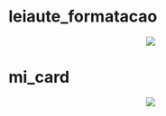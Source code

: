 # leiaute_formatacao
<div align="center">
    <img src="https://i.ibb.co/1mgG0bY/Captura-de-tela-de-2021-04-27-20-27-10.png"</img> 
</div>

# mi_card
<div align="center">
    <img src="https://i.ibb.co/Cn52HRg/Captura-de-tela-de-2021-04-27-20-22-09.png"</img> 
</div>
